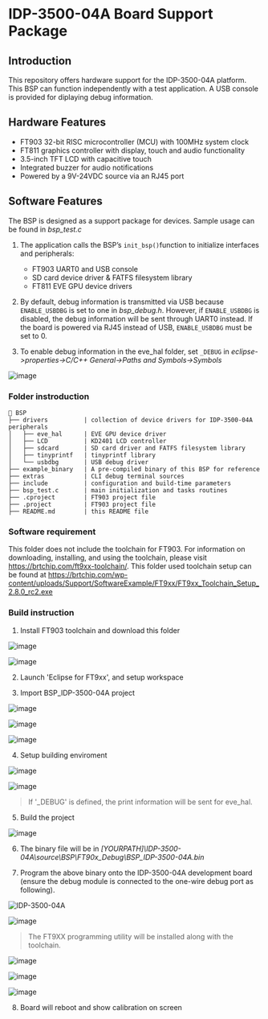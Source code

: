 # IDP-3500-04A Board Support Package

## Introduction
This repository offers hardware support for the IDP-3500-04A platform. This BSP can function independently with a test application. A USB console is provided for diplaying debug information.

## Hardware Features
- FT903 32-bit RISC microcontroller (MCU) with 100MHz system clock
- FT811 graphics controller with display, touch and audio functionality
- 3.5-inch TFT LCD with capacitive touch
- Integrated buzzer for audio notifications
- Powered by a 9V-24VDC source via an RJ45 port

## Software Features
The BSP is designed as a support package for devices. Sample usage can be found in *bsp_test.c*

1. The application calls the BSP’s ```init_bsp()```function to initialize interfaces and peripherals:
    - FT903 UART0 and USB console
    - SD card device driver & FATFS filesystem library
    - FT811 EVE GPU device drivers 

2. By default, debug information is transmitted via USB because ```ENABLE_USBDBG``` is set to one in *bsp_debug.h*. However, if ```ENABLE_USBDBG``` is disabled, the debug information will be sent through UART0 instead. If the board is powered via RJ45 instead of USB, ```ENABLE_USBDBG``` must be set to 0.

3. To enable debug information in the eve_hal folder, set ```_DEBUG``` in *eclipse->properties->C/C++ General->Paths and Symbols->Symbols*

![image](https://github.com/user-attachments/assets/ae819fc7-27a9-41bc-b64b-6ac3481cf156)

### Folder instroduction

```
📂 BSP
├── drivers          | collection of device drivers for IDP-3500-04A peripherals
│   ├── eve_hal      | EVE GPU device driver
│   ├── LCD          | KD2401 LCD controller
│   ├── sdcard       | SD card driver and FATFS filesystem library
│   ├── tinyprintf   | tinyprintf library
│   └── usbdbg       | USB debug driver
├── example_binary   | A pre-compiled binary of this BSP for reference
├── extras           | CLI debug terminal sources
├── include          | configuration and build-time parameters
├── bsp_test.c       | main initialization and tasks routines
├── .cproject        | FT903 project file
├── .project         | FT903 project file
├── README.md        | this README file

```

### Software requirement
This folder does not include the toolchain for FT903. For information on downloading, installing, and using the toolchain, please visit https://brtchip.com/ft9xx-toolchain/. This folder used toolchain setup can be found at https://brtchip.com/wp-content/uploads/Support/SoftwareExample/FT9xx/FT9xx_Toolchain_Setup_2.8.0_rc2.exe

### Build instruction
1. Install FT903 toolchain and download this folder

![image](https://github.com/user-attachments/assets/c2f67d4d-29cd-4d9d-9dbf-185caacc3c07)

![image](https://github.com/user-attachments/assets/a4cd04a5-7876-422a-b517-3b1860273202)

2. Launch 'Eclipse for FT9xx', and setup workspace

3. Import BSP_IDP-3500-04A project

![image](https://github.com/user-attachments/assets/ed8766c1-4efd-440e-b507-c4edfc1a0e24)

![image](https://github.com/user-attachments/assets/68a45ff8-fefa-42bb-9c14-83e824533ba8)

![image](https://github.com/user-attachments/assets/be3c5f7c-1b7a-472f-b562-f4b274ab1a0d)

4. Setup building enviroment

![image](https://github.com/user-attachments/assets/6de2647a-ef21-4ff0-b193-17cb1dc6e46d)

![image](https://github.com/user-attachments/assets/ae819fc7-27a9-41bc-b64b-6ac3481cf156)

> If '_DEBUG' is defined, the print information will be sent for eve_hal.

5. Build the project

![image](https://github.com/user-attachments/assets/6ef8874c-5a38-4fb0-b171-74486d880234)

6. The binary file will be in *[YOURPATH]\IDP-3500-04A\source\BSP\FT90x_Debug\BSP_IDP-3500-04A.bin*

7. Program the above binary onto the IDP-3500-04A development board (ensure the debug module is connected to the one-wire debug port as following).

![IDP-3500-04A](https://github.com/user-attachments/assets/2e4747e1-46f4-41f1-8bae-bab1da674fc6)

![image](https://github.com/user-attachments/assets/b71c12f4-a79f-47f3-a6fb-926f0665ccdb)

> The FT9XX programming utility will be installed along with the toolchain.

![image](https://github.com/user-attachments/assets/4a5c2fcf-4449-4ff5-bc9e-a2173af7b319)

![image](https://github.com/user-attachments/assets/65f2d2c6-0058-472e-bfe3-88385fb33bad)

![image](https://github.com/user-attachments/assets/f8bf7657-44ae-4372-b6f1-485f758f840d)

8. Board will reboot and show calibration on screen


